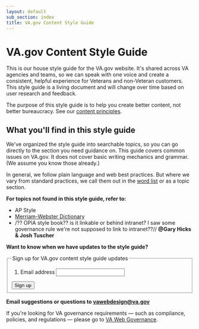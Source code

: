 ```yaml
---
layout: default
sub_section: index
title: VA.gov Content Style Guide
---
```


# VA.gov Content Style Guide

<div class="va-introtext" markdown="1">
This is our house style guide for the VA.gov website. It's shared across VA agencies and teams, so we can speak with one voice and create a consistent, helpful experience for Veterans and non-Veteran customers. This style guide is a living document and will change over time based on user research and feedback.
</div>

The purpose of this style guide is to help you create better content, not better bureaucracy. See our [content principles](https://department-of-veterans-affairs.github.io/vets-design-system-documentation/content-style-guide/content-principles.html).

## What you'll find in this style guide

We've organized the style guide into searchable topics, so you can go directly to the section you need guidance on. This guide covers common issues on VA.gov. It does not cover basic writing mechanics and grammar. (We assume you know those already.)

In general, we follow plain language and web best practices. But where we vary from standard practices, we call them out in the [word list](https://department-of-veterans-affairs.github.io/vets-design-system-documentation/content-style-guide/word-list.html) or as a topic section.

**For topics not found in this style guide, refer to:**

- AP Style
- [Merriam-Webster Dictionary](www.merriam-webster.com)
- /?? OPIA style book?? is it linkable or behind intranet? I saw some governance rule we're not supposed to link to intranet??// **@Gary Hicks & Josh Tuscher**

**Want to know when we have updates to the style guide?**


  <form id="GD-snippet-form" action="https://public.govdelivery.com/accounts/USVADS/subscribers/qualify" accept-charset="UTF-8" method="post">
    <input name="utf8" type="hidden" value="&#x2713;" />
    <input type="hidden" name="authenticity_token" value="+Ycg18OTfytwWfUKmlfsFpLivhrAZfJCZ0YtJ0f88YnpHqz4WcsolaudXm6tMS8UrZ9aagwWiSg3bEVp5xWCLg==" />
    <input type="hidden" name="topic_id" id="topic_id" value="USVADS_2" />
    <fieldset>
      <legend class="vads-u-font-size--md">Sign up for VA.gov content style guide updates</legend>
      <ol class="usa-unstyled-list vads-u-margin--0">
        <li class="email_fields">
          <label for="email">Email address</label>
          <input type="text" name="email" id="email" class="usa-input" />
        </li>
      </ol>
      <div>
        <button type="submit" class="usa-button vads-u-width--auto">Sign up</button>
      </div>
    </fieldset>
  </form>

**Email suggestions or questions to vawebdesign@va.gov**


If you're looking for VA governance requirements — such as compliance, policies, and regulations — please go to [VA Web Governance](www.va.gov/web/index.cfm).
